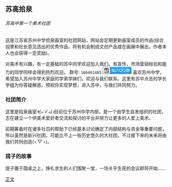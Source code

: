 ## 苏高拾泉
###### 苏高中第一个美术社团
这是江苏省苏州中学拾泉画室的社团网站，网站会定期更新画室成员的作品(综合投票和社长意见选出的优秀作品，将有机会制成文创产品或在画展中展出，作者本人也会获得一定奖励)。

对美术有兴趣，有一定基础的苏中同学欢迎加入我们。有宣传，市场营销经验和能力的同学同样会得到热烈欢迎。
群号: `166461465`
<a target="_blank" href="https://shang.qq.com/wpa/qunwpa?idkey=896fc2472c978f2e11368c1f9cd64330c8c260d313f45cd2be50c11947714e74"><img border="0"  src="group.png" alt="拾泉画室纳新" title="拾泉画室纳新"></a>
喜欢苏州中学，希望加入苏州中学大家庭的学弟学妹们，欢迎与我们联系。这里有苏中点击的学长学姐为你答疑解惑，预祝你实现梦想，进入苏中，与我们共同努力。

### 社团简介
这里是拾泉画室*٩(๑´∀`๑)ง*目前位于苏州中学内部，是一个由学生自发组织的社团，志在建立一个供美术爱好者交流和探讨的平台并努力让更多的人爱上美术。

前期筹备时在诸多社员的帮助下已经基本讨论确定了内部结构与资金等重要问题，所以虽然是新兴社团，可能比不上一些历史悠久的大社团，不过接下来的未来将由我们共同创造(◦˙▽˙◦)。

### 提子的故事
提子置于圆桌之上，挣扎求生的人们围聚一堂，一场关乎生死的会议即将开始……

[正文](OurStory "提子与圆桌")
